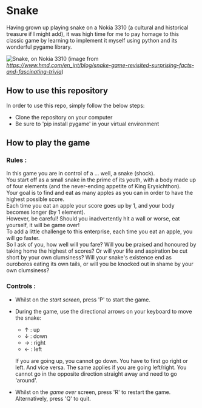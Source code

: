 # Snake

Having grown up playing snake on a Nokia 3310
(a cultural and historical treasure if I might add), it was high time for me to pay homage to this classic game by
learning to implement it myself using python and its wonderful pygame library.

![Snake, on Nokia 3310](https://images.ctfassets.net/wcfotm6rrl7u/6LMSGFiFadFWFf1gcQajFb/2a284d47092d116a5d1253c79bef5af1/snake-day-FEATURED-desktop.png?w=1593&h=896&fm=avif&q=88)
(image from *https://www.hmd.com/en_int/blog/snake-game-revisited-surprising-facts-and-fascinating-trivia*)

## How to use this repository

In order to use this repo, simply follow the below steps:
- Clone the repository on your computer
- Be sure to 'pip install pygame' in your virtual environment

## How to play the game

### Rules :

In this game you are in control of a ... well, a snake (shock).\
You start off as a small snake in the prime of its youth, with a body made up of four elements
(and the never-ending appetite of King Erysichthon).\
Your goal is to find and eat as many apples as you can in order to have the highest possible score.\
Each time you eat an apple your score goes up by 1, and your body becomes longer (by 1 element).\
However, be careful! Should you inadvertently hit a wall or worse, eat yourself, it will be game over!\
To add a little challenge to this enterprise, each time you eat an apple, you will go faster.\
So I ask of you, how well will you fare? Will you be praised and honoured by taking home the highest of scores?
Or will your life and aspiration be cut short by your own clumsiness? 
Will your snake's existence end as ouroboros eating its own tails, or will you be knocked out in shame by your own 
clumsiness?

### Controls :

- Whilst on the *start screen*, press 'P' to start the game.


- During the game, use the directional arrows on your keyboard to move the snake:
  - &uarr; : up
  - &darr; : down
  - &rarr; : right
  - &larr; : left

  If you are going up, you cannot go down. You have to first go right or left. And vice versa. The same applies if you
are going left/right. You cannot go in the opposite direction straight away and need to go 'around'.


- Whilst on the *game over* screen, press 'R' to restart the game. Alternatively, press 'Q' to quit.